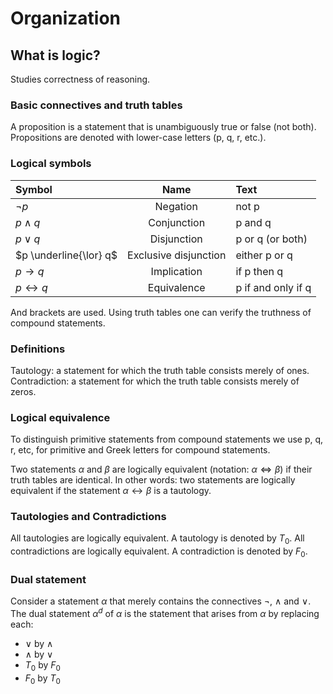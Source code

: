 # Organization
## What is logic?
Studies correctness of reasoning.

### Basic connectives and truth tables
A proposition is a statement that is unambiguously true or false (not both).
Propositions are denoted with lower-case letters (p, q, r, etc.).

### Logical symbols
| Symbol | Name | Text |
| :----- | :--: | :----|
| $\neg p$ | Negation | not p|
| $p \land q$  | Conjunction | p and q|
| $p \lor q$ | Disjunction | p or q (or both) |
| $p \underline{\lor} q$ |  Exclusive disjunction | either p or q |
| $p \rightarrow q$ | Implication | if p then q |
| $p \leftrightarrow q$ | Equivalence | p if and only if q |

And brackets are used.
Using truth tables one can verify the truthness of compound statements.

### Definitions
Tautology: a statement for which the truth table consists merely of ones.
Contradiction: a statement for which the truth table consists merely of zeros.

### Logical equivalence
To distinguish primitive statements from compound statements we use p, q, r, etc, for primitive and Greek letters for compound statements.

Two statements $\alpha$ and $\beta$ are logically equivalent (notation: $\alpha \Leftrightarrow \beta$) if their truth tables are identical. In other words: two statements are logically equivalent if the statement $\alpha \leftrightarrow \beta$ is a tautology.

### Tautologies and Contradictions
All tautologies are logically equivalent. A tautology is denoted by $T_0$.
All contradictions are logically equivalent. A contradiction is denoted by $F_0$.

### Dual statement
Consider a statement $\alpha$ that merely contains the connectives $\neg$, $\land$ and $\lor$. The dual statement $\alpha^d$ of $\alpha$ is the statement that arises from $\alpha$ by replacing each:
- $\lor$ by $\land$
- $\land$ by $\lor$
- $T_0$ by $F_0$
- $F_0$ by $T_0$




